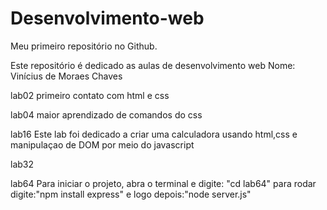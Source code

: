 # Desenvolvimento-web
Meu primeiro repositório no Github.

Este repositório é dedicado as aulas de desenvolvimento web
Nome: Vinícius de Moraes Chaves



lab02
    primeiro contato com html e css

lab04
    maior aprendizado de comandos do css

lab16
    Este lab foi dedicado a criar uma calculadora 
    usando html,css e manipulaçao de DOM por meio do javascript

lab32

lab64
    Para iniciar o projeto, abra o terminal e digite: "cd lab64"
    para rodar digite:"npm install express" e logo depois:"node server.js"